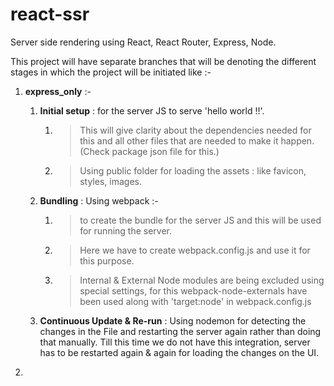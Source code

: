 # react-ssr
Server side rendering using React, React  Router, Express, Node. 

This project will have separate branches that will be denoting the different stages in which the project will be initiated like :-

1. **express_only** :- 

   1. **Initial setup** : for the server JS to serve 'hello world !!'. 
      1. > This will give clarity about the dependencies needed for this and all other files that are needed to make it happen. (Check package json file for this.)
      2. > Using public folder for loading the assets : like favicon, styles, images. 
   
   2. **Bundling** : Using webpack :-
      1. > to create the bundle for the server JS and this will be used for running the server. 
      2. > Here we have to create webpack.config.js and use it for this purpose.
      3. > Internal & External Node modules are being excluded using special settings, for this webpack-node-externals have been used along with 'target:node' in webpack.config.js

   3. **Continuous Update & Re-run** : Using nodemon for detecting the changes in the File and restarting the server again rather than doing that manually. Till this time we do not have this integration, server has to be restarted again & again for loading the changes on the UI.

2.  